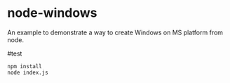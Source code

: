 # node-windows
An example to demonstrate a way to create Windows on MS platform from node.

#test
```
npm install 
node index.js

